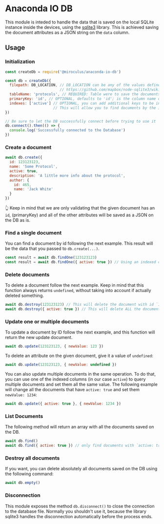 # Anaconda IO DB

This module is inteded to handle the data that is saved on the local SQLite
instance inside the devices, using the [sqlite3](https://github.com/mapbox/node-sqlite3)
library. This is achieved saving the document attributes as a JSON string on the `data` column.

## Usage

### Initialization

```javascript
const createDb = require('@miroculus/anaconda-io-db')

const db = createDb({
  filepath: DB_LOCATION, // DB_LOCATION can be any of the values defined here:
                         // https://github.com/mapbox/node-sqlite3/wiki/API#new-sqlite3databasefilename-mode-callback
  tableName: 'protocols', // REQUIRED: Table were to save the documents
  primaryKey: 'id', // OPTIONAL, defaults to 'id'; is the column name of the documents primary key
  indexes: ['active'] // OPTIONAL, you can add additional keys to be indexed
                      // This will allow you to find documents by the indexed column
})

// Be sure to let the DB successfully connect before trying to use it
db.connect().then(() => {
  console.log('Successfully connected to the Database')
})
```

### Create a document

```javascript
await db.create({
  id: 123123123,
  name: 'Some Protocol',
  active: true,
  description: 'A little more info about the protocol',
  author: {
    id: 465,
    name: 'Jack White'
  }
})
```

👆 Keep in mind that we are only validating that the given document has an `id`,
(primaryKey) and all of the other attributes will be saved as a JSON on the DB
as is.

### Find a single document

You can find a document by id following the next example. This result will be
the data that you passed to `db.create(...)`.

```javascript
const result = await db.findOne(123123123)
const result = await db.findOne({ active: true }) // Using an indexed column
```

### Delete documents

To delete a document follow the next example. Keep in mind that this function
always returns `undefined`, without taking into account if actually deleted
something.

```javascript
await db.destroy(123123123) // This will delete the document with id `123123123`
await db.destroy({ active: true }) // This will delete ALL the documents that have `active: true`
```

### Update one or multiple documents

To update a document by ID follow the next example, and this function will return the
new update document.

```javascript
await db.update(123123123, { newValue: 123 })
```

To delete an attribute on the given document, give it a value of `undefined`:

```javascript
await db.update(123123123, { newValue: undefined })
```

You can also update multiple documents in the same operation. To do that, you can
use one of the indexed columns (in our case `active`) to query multiple documents
and set them all the same value. The following example will change all the documents
that have `active: true` and set them `newValue: 1234`:

```javascript
await db.update({ active: true }, { newValue: 1234 })
```

### List Documents

The following method will return an array with all the documents saved on the
DB.

```javascript
await db.find()
await db.find({ active: true }) // only find documents with `active: true`
```

### Destroy all documents

If you want, you can delete absolutely all documents saved on the DB using
the following command:

```javascript
await db.empty()
```

### Disconnection

This module exposes the method `db.disconnect()` to close the connection to the
database file. Normally you shouldn't use it, because the library sqlite3 handles
the disconnection automatically before the process ends.
